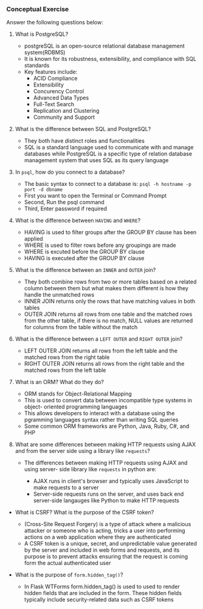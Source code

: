 ### Conceptual Exercise

Answer the following questions below:

1. What is PostgreSQL?
	- postgreSQL is an open-source relational database management system(RDBMS)
	- It is known for its robustness, extensibility, and compliance with SQL standards
	- Key features include: 
		- ACID Compliance
		- Extensibility
		- Concurency Control
		- Advanced Data Types
		- Full-Text Search
		- Replication and Clustering
		- Community and Support

2. What is the difference between SQL and PostgreSQL?
	- They both have distinct roles and functionalities
	- SQL is a standard language used to communicate with and manage databases 		while PostgreSQL is a specific type of relation database management 		system that uses SQL as its query language 

3. In `psql`, how do you connect to a database?
	- The basic syntax to connect to a database is:
	` psql -h hostname -p port -d dbname `
	- First you want to open the Terminal or Command Prompt
	- Second, Run the psql command
	- Third, Enter password if required
	
	

4. What is the difference between `HAVING` and `WHERE`?
	- HAVING is used to filter groups after the GROUP BY clause has been applied
	- WHERE is used to filter rows before any groupings are made
	- WHERE is excuted before the GROUP BY clause
	- HAVING is executed after the GROUP BY clause

5. What is the difference between an `INNER` and `OUTER` join?
	- They both combine rows from two or more tables based on a related column 		between them but what makes them different is how they handle the 		unmatched rows
	- INNER JOIN returns only the rows that have matching values in both tables
	- OUTER JOIN returns all rows from one table and the matched rows from the 		other table, if there is no match, NULL values are returned for columns 		from the table without the match

6. What is the difference between a `LEFT OUTER` and `RIGHT OUTER` join?
	- LEFT OUTER JOIN returns all rows from the left table and the matched rows 		from the right table
	- RIGHT OUTER JOIN returns all rows from the right table and the matched 		rows from the left table

7. What is an ORM? What do they do?
	- ORM stands for Object-Relational Mapping
	- This is used to convert data between incompatible type systems in object-		oriented programming languages
	- This allows developers to interact with a database using the pgramming 		languages syntax rather than writing SQL queries
	- Some common ORM frameworks are Python, Java, Ruby, C#, and PHP

8. What are some differences between making HTTP requests using AJAX 
  and from the server side using a library like `requests`?
  	- The differences between making HTTP requests using AJAX and using server-		side library like `requests` in python are:
  		
  		- AJAX runs in client's browser and typically uses JavaScript to make 			requests to a server 
  		- Server-side requests runs on the server, and uses back end server-side 			langauges like Python to make HTTP requests

- What is CSRF? What is the purpose of the CSRF token? 
	-  (Cross-Site Request Forgery) is a type of attack where a malicious 		attacker or someone who is acting, tricks a user into performing actions 		on a web application where they are authenticated
	-  A CSRF token is a unique, secret, and unpredictable value generated by 		the server and included in web forms and requests, and its purpose is to 		prevent attacks ensuring that the request is coming form the actual 		authenticated user

- What is the purpose of `form.hidden_tag()`?
	- In Flask WTForms form.hidden_tag() is used to used to render hidden fields 	that are included in the form. These hidden fields typically include 	security-related data such as CSRF tokens